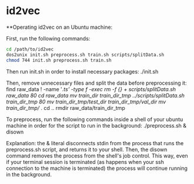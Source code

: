 # id2vec

**Operating id2vec on an Ubuntu machine:

First, run the following commands:

```bash
cd /path/to/id2vec
dos2unix init.sh preprocess.sh train.sh scripts/splitData.sh
chmod 744 init.sh preprocess.sh train.sh
```

Then run init.sh in order to install necessary packages:
./init.sh

Then, remove unnecessary files and split the data before preprocessing it:
find raw_data ! -name '*.ts' -type f -exec rm -f {} +
scripts/splitData.sh raw_data 80
cd raw_data
mv train_dir train_dir_tmp
../scripts/splitData.sh train_dir_tmp 80
mv train_dir_tmp/test_dir train_dir_tmp/val_dir
mv train_dir_tmp/* .
cd ..
rmdir raw_data/train_dir_tmp

To preprocess, run the following commands inside a shell of your ubuntu machine in order for the script to run in the background:
./preprocess.sh &
disown

Explanation: the & literal disconnects stdin from the process that runs the preprocess.sh script,
and returns it to your shell. Then, the disown command removes the process from the shell's job control. This way,
even if your terminal session is terminated (as happens when your ssh connection to the machine is terminated)
the process will continue running in the background.
